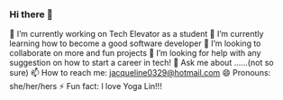 ### Hi there 👋

<!--
**jijiang0329/jijiang0329** is a ✨ _special_ ✨ repository because its `README.md` (this file) appears on your GitHub profile.

Here are some ideas to get you started:

- 🔭 I’m currently working on ...
- 🌱 I’m currently learning ...
- 👯 I’m looking to collaborate on ...
- 🤔 I’m looking for help with ...
- 💬 Ask me about ...
- 📫 How to reach me: ...
- 😄 Pronouns: ...
- ⚡ Fun fact: ...
-->
🔭 I’m currently working on Tech Elevator as a student
🌱 I’m currently learning how to become a good software developer
👯 I’m looking to collaborate on more and fun projects
🤔 I’m looking for help with any suggestion on how to start a career in tech!
💬 Ask me about ......(not so sure)
📫 How to reach me: jacqueline0329@hotmail.com
😄 Pronouns: she/her/hers
⚡ Fun fact: I love Yoga Lin!!!